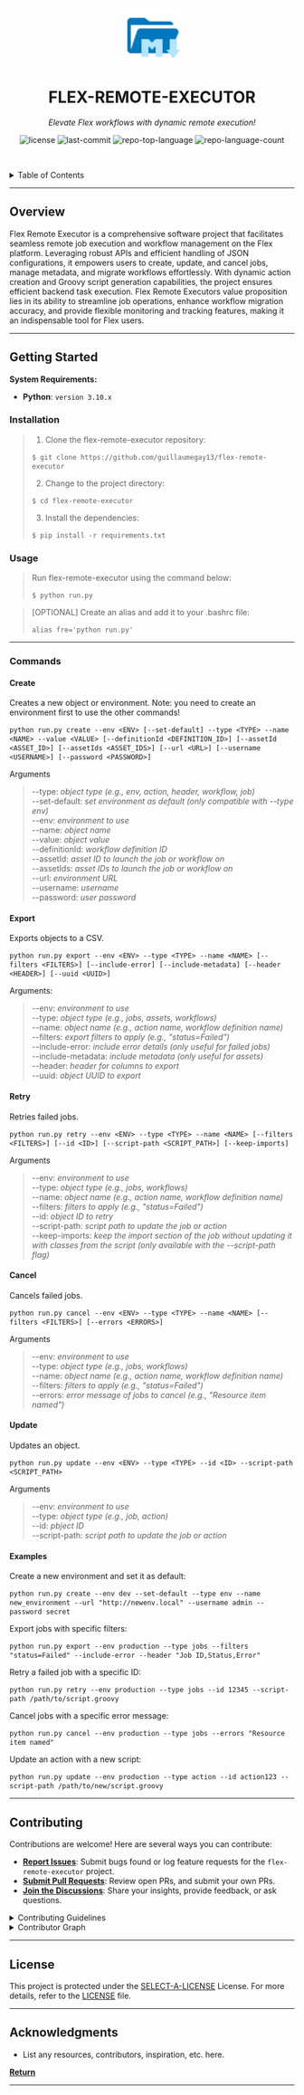 <p align="center">
  <img src="https://raw.githubusercontent.com/PKief/vscode-material-icon-theme/ec559a9f6bfd399b82bb44393651661b08aaf7ba/icons/folder-markdown-open.svg" width="100" alt="project-logo">
</p>
<p align="center">
    <h1 align="center">FLEX-REMOTE-EXECUTOR</h1>
</p>
<p align="center">
    <em>Elevate Flex workflows with dynamic remote execution!</em>
</p>
<p align="center">
	<img src="https://img.shields.io/github/license/guillaumegay13/flex-remote-executor?style=default&logo=opensourceinitiative&logoColor=white&color=0080ff" alt="license">
	<img src="https://img.shields.io/github/last-commit/guillaumegay13/flex-remote-executor?style=default&logo=git&logoColor=white&color=0080ff" alt="last-commit">
	<img src="https://img.shields.io/github/languages/top/guillaumegay13/flex-remote-executor?style=default&color=0080ff" alt="repo-top-language">
	<img src="https://img.shields.io/github/languages/count/guillaumegay13/flex-remote-executor?style=default&color=0080ff" alt="repo-language-count">
<p>
<p align="center">
	<!-- default option, no dependency badges. -->
</p>

<br><!-- TABLE OF CONTENTS -->
<details>
  <summary>Table of Contents</summary><br>

- [ Overview](#-overview)
- [ Getting Started](#-getting-started)
  - [ Installation](#-installation)
  - [ Usage](#-usage)
  - [ Tests](#-tests)
- [ Contributing](#-contributing)
- [ License](#-license)
- [ Acknowledgments](#-acknowledgments)
</details>
<hr>

##  Overview

Flex Remote Executor is a comprehensive software project that facilitates seamless remote job execution and workflow management on the Flex platform. Leveraging robust APIs and efficient handling of JSON configurations, it empowers users to create, update, and cancel jobs, manage metadata, and migrate workflows effortlessly. With dynamic action creation and Groovy script generation capabilities, the project ensures efficient backend task execution. Flex Remote Executors value proposition lies in its ability to streamline job operations, enhance workflow migration accuracy, and provide flexible monitoring and tracking features, making it an indispensable tool for Flex users.

---

##  Getting Started

**System Requirements:**

* **Python**: `version 3.10.x`

###  Installation

> 1. Clone the flex-remote-executor repository:
>
> ```console
> $ git clone https://github.com/guillaumegay13/flex-remote-executor
> ```
>
> 2. Change to the project directory:
> ```console
> $ cd flex-remote-executor
> ```
>
> 3. Install the dependencies:
> ```console
> $ pip install -r requirements.txt
> ```

###  Usage

> Run flex-remote-executor using the command below:
> ```console
> $ python run.py
> ```

> [OPTIONAL] Create an alias and add it to your .bashrc file:
> ```
> alias fre='python run.py'
> ```

---

### Commands

#### Create
Creates a new object or environment.
Note: you need to create an environment first to use the other commands!

```
python run.py create --env <ENV> [--set-default] --type <TYPE> --name <NAME> --value <VALUE> [--definitionId <DEFINITION_ID>] [--assetId <ASSET_ID>] [--assetIds <ASSET_IDS>] [--url <URL>] [--username <USERNAME>] [--password <PASSWORD>]
```

Arguments  

> --type: *object type (e.g., env, action, header, workflow, job)*  
> --set-default: *set environment as default (only compatible with --type env)*  
> --env: *environment to use*  
> --name: *object name*  
> --value: *object value*  
> --definitionId: *workflow definition ID*  
> --assetId: *asset ID to launch the job or workflow on*   
> --assetIds: *asset IDs to launch the job or workflow on*  
> --url: *environment URL*  
> --username: *username*  
> --password: *user password*  

#### Export
Exports objects to a CSV.

```
python run.py export --env <ENV> --type <TYPE> --name <NAME> [--filters <FILTERS>] [--include-error] [--include-metadata] [--header <HEADER>] [--uuid <UUID>]
```

Arguments:

> --env: *environment to use*  
> --type: *object type (e.g., jobs, assets, workflows)*  
> --name: *object name (e.g., action name, workflow definition name)*  
> --filters: *export filters to apply (e.g., "status=Failed")*  
> --include-error: *include error details (only useful for failed jobs)*  
> --include-metadata: *include metadata (only useful for assets)*  
> --header: *header for columns to export*  
> --uuid: *object UUID to export*  


#### Retry
Retries failed jobs.

```
python run.py retry --env <ENV> --type <TYPE> --name <NAME> [--filters <FILTERS>] [--id <ID>] [--script-path <SCRIPT_PATH>] [--keep-imports]
```

Arguments  

> --env: *environment to use*  
> --type: *object type (e.g., jobs, workflows)*  
> --name: *object name (e.g., action name, workflow definition name)*  
> --filters: *filters to apply (e.g., "status=Failed")*  
> --id: *object ID to retry*  
> --script-path: *script path to update the job or action*  
> --keep-imports: *keep the import section of the job without updating it with classes from the script (only available with the --script-path flag)*  


#### Cancel
Cancels failed jobs.

```
python run.py cancel --env <ENV> --type <TYPE> --name <NAME> [--filters <FILTERS>] [--errors <ERRORS>]
```

Arguments  

> --env: *environment to use*  
> --type: *object type (e.g., jobs, workflows)*  
> --name: *object name (e.g., action name, workflow definition name)*  
> --filters: *filters to apply (e.g., "status=Failed")*  
> --errors: *error message of jobs to cancel (e.g., "Resource item named")*  

#### Update
Updates an object.

```
python run.py update --env <ENV> --type <TYPE> --id <ID> --script-path <SCRIPT_PATH>
```

Arguments  

> --env: *environment to use*  
> --type: *object type (e.g., job, action)*  
> --id: *pbject ID*  
> --script-path: *script path to update the job or action*  

#### Examples

Create a new environment and set it as default:

```
python run.py create --env dev --set-default --type env --name new_environment --url "http://newenv.local" --username admin --password secret
```

Export jobs with specific filters:

```
python run.py export --env production --type jobs --filters "status=Failed" --include-error --header "Job ID,Status,Error"
```

Retry a failed job with a specific ID:

```
python run.py retry --env production --type jobs --id 12345 --script-path /path/to/script.groovy
```

Cancel jobs with a specific error message:

```
python run.py cancel --env production --type jobs --errors "Resource item named"
```

Update an action with a new script:

```
python run.py update --env production --type action --id action123 --script-path /path/to/new/script.groovy
```

---

##  Contributing

Contributions are welcome! Here are several ways you can contribute:

- **[Report Issues](https://github.com/guillaumegay13/flex-remote-executor/issues)**: Submit bugs found or log feature requests for the `flex-remote-executor` project.
- **[Submit Pull Requests](https://github.com/guillaumegay13/flex-remote-executor/blob/main/CONTRIBUTING.md)**: Review open PRs, and submit your own PRs.
- **[Join the Discussions](https://github.com/guillaumegay13/flex-remote-executor/discussions)**: Share your insights, provide feedback, or ask questions.

<details closed>
<summary>Contributing Guidelines</summary>

1. **Fork the Repository**: Start by forking the project repository to your github account.
2. **Clone Locally**: Clone the forked repository to your local machine using a git client.
   ```sh
   git clone https://github.com/guillaumegay13/flex-remote-executor
   ```
3. **Create a New Branch**: Always work on a new branch, giving it a descriptive name.
   ```sh
   git checkout -b new-feature-x
   ```
4. **Make Your Changes**: Develop and test your changes locally.
5. **Commit Your Changes**: Commit with a clear message describing your updates.
   ```sh
   git commit -m 'Implemented new feature x.'
   ```
6. **Push to github**: Push the changes to your forked repository.
   ```sh
   git push origin new-feature-x
   ```
7. **Submit a Pull Request**: Create a PR against the original project repository. Clearly describe the changes and their motivations.
8. **Review**: Once your PR is reviewed and approved, it will be merged into the main branch. Congratulations on your contribution!
</details>

<details closed>
<summary>Contributor Graph</summary>
<br>
<p align="center">
   <a href="https://github.com{/guillaumegay13/flex-remote-executor/}graphs/contributors">
      <img src="https://contrib.rocks/image?repo=guillaumegay13/flex-remote-executor">
   </a>
</p>
</details>

---

##  License

This project is protected under the [SELECT-A-LICENSE](https://choosealicense.com/licenses) License. For more details, refer to the [LICENSE](https://choosealicense.com/licenses/) file.

---

##  Acknowledgments

- List any resources, contributors, inspiration, etc. here.

[**Return**](#-overview)

---
